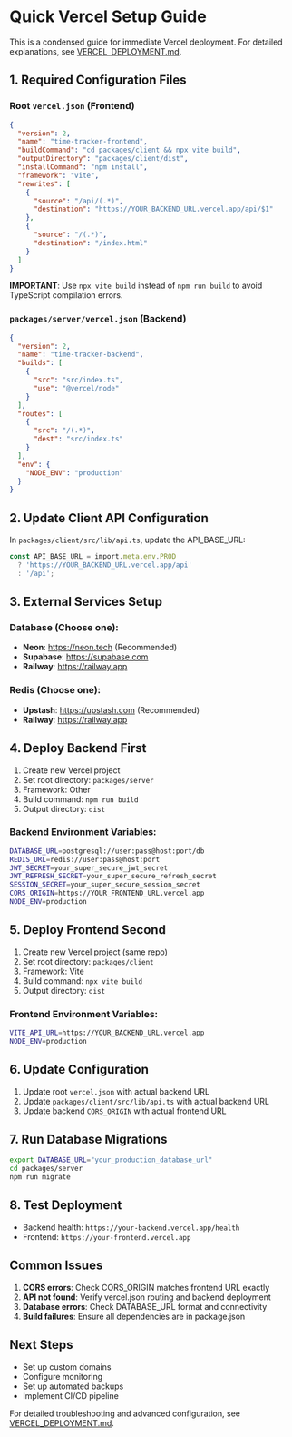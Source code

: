 # Quick Vercel Setup Guide

This is a condensed guide for immediate Vercel deployment. For detailed explanations, see [VERCEL_DEPLOYMENT.md](./VERCEL_DEPLOYMENT.md).

## 1. Required Configuration Files

### Root `vercel.json` (Frontend)
```json
{
  "version": 2,
  "name": "time-tracker-frontend",
  "buildCommand": "cd packages/client && npx vite build",
  "outputDirectory": "packages/client/dist",
  "installCommand": "npm install",
  "framework": "vite",
  "rewrites": [
    {
      "source": "/api/(.*)",
      "destination": "https://YOUR_BACKEND_URL.vercel.app/api/$1"
    },
    {
      "source": "/(.*)",
      "destination": "/index.html"
    }
  ]
}
```

**IMPORTANT**: Use `npx vite build` instead of `npm run build` to avoid TypeScript compilation errors.

### `packages/server/vercel.json` (Backend)
```json
{
  "version": 2,
  "name": "time-tracker-backend",
  "builds": [
    {
      "src": "src/index.ts",
      "use": "@vercel/node"
    }
  ],
  "routes": [
    {
      "src": "/(.*)",
      "dest": "src/index.ts"
    }
  ],
  "env": {
    "NODE_ENV": "production"
  }
}
```

## 2. Update Client API Configuration

In `packages/client/src/lib/api.ts`, update the API_BASE_URL:

```typescript
const API_BASE_URL = import.meta.env.PROD 
  ? 'https://YOUR_BACKEND_URL.vercel.app/api'
  : '/api';
```

## 3. External Services Setup

### Database (Choose one):
- **Neon**: https://neon.tech (Recommended)
- **Supabase**: https://supabase.com
- **Railway**: https://railway.app

### Redis (Choose one):
- **Upstash**: https://upstash.com (Recommended)
- **Railway**: https://railway.app

## 4. Deploy Backend First

1. Create new Vercel project
2. Set root directory: `packages/server`
3. Framework: Other
4. Build command: `npm run build`
5. Output directory: `dist`

### Backend Environment Variables:
```bash
DATABASE_URL=postgresql://user:pass@host:port/db
REDIS_URL=redis://user:pass@host:port
JWT_SECRET=your_super_secure_jwt_secret
JWT_REFRESH_SECRET=your_super_secure_refresh_secret
SESSION_SECRET=your_super_secure_session_secret
CORS_ORIGIN=https://YOUR_FRONTEND_URL.vercel.app
NODE_ENV=production
```

## 5. Deploy Frontend Second

1. Create new Vercel project (same repo)
2. Set root directory: `packages/client`
3. Framework: Vite
4. Build command: `npx vite build`
5. Output directory: `dist`

### Frontend Environment Variables:
```bash
VITE_API_URL=https://YOUR_BACKEND_URL.vercel.app
NODE_ENV=production
```

## 6. Update Configuration

1. Update root `vercel.json` with actual backend URL
2. Update `packages/client/src/lib/api.ts` with actual backend URL
3. Update backend `CORS_ORIGIN` with actual frontend URL

## 7. Run Database Migrations

```bash
export DATABASE_URL="your_production_database_url"
cd packages/server
npm run migrate
```

## 8. Test Deployment

- Backend health: `https://your-backend.vercel.app/health`
- Frontend: `https://your-frontend.vercel.app`

## Common Issues

1. **CORS errors**: Check CORS_ORIGIN matches frontend URL exactly
2. **API not found**: Verify vercel.json routing and backend deployment
3. **Database errors**: Check DATABASE_URL format and connectivity
4. **Build failures**: Ensure all dependencies are in package.json

## Next Steps

- Set up custom domains
- Configure monitoring
- Set up automated backups
- Implement CI/CD pipeline

For detailed troubleshooting and advanced configuration, see [VERCEL_DEPLOYMENT.md](./VERCEL_DEPLOYMENT.md).